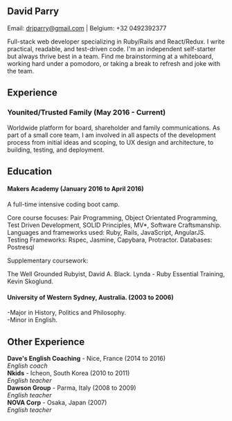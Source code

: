 ## David Parry

Email: drjparry@gmail.com | Belgium: +32 0492392377

Full-stack web developer specializing in Ruby/Rails and React/Redux. I write practical, readable, and test-driven code. I'm an independent self-starter but always thrive best in a team. Find me brainstorming at a whiteboard, working hard under a pomodoro, or taking a break to refresh and joke with the team. 

## Experience 

### Younited/Trusted Family (May 2016 - Current)

Worldwide platform for board, shareholder and family communications. As part of a small core team, I am involved in all aspects of the development process from initial ideas and scoping, to UX design and architecture, to building, testing, and deployment.

## Education

#### Makers Academy (January 2016 to April 2016)

A full-time intensive coding boot camp.

Core course focuses: Pair Programming, Object Orientated Programming, Test Driven Development, SOLID Principles, MV*, Software Craftsmanship.  
Languages and frameworks used: Ruby, Rails, JavaScript, AngularJS.
Testing Frameworks: Rspec, Jasmine, Capybara, Protractor.
Databases: Postresql

Supplementary coursework:

The Well Grounded Rubyist, David A. Black.
Lynda - Ruby Essential Training, Kevin Skoglund.

#### University of Western Sydney, Australia. (2003 to 2006)

-Major in History, Politics and Philosophy.  
-Minor in English.

## Other Experience

**Dave's English Coaching** - Nice, France (2014 to 2016)  
*English coach*  
**Nkids** - Icheon, South Korea (2010 to 2011)  
*English teacher*  
**Dawson Group** - Parma, Italy (2008 to 2009)  
*English teacher*  
**NOVA Corp** - Osaka, Japan (2007)  
*English teacher*


